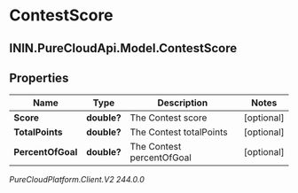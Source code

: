# ContestScore

## ININ.PureCloudApi.Model.ContestScore

## Properties

|Name | Type | Description | Notes|
|------------ | ------------- | ------------- | -------------|
| **Score** | **double?** | The Contest score | [optional] |
| **TotalPoints** | **double?** | The Contest totalPoints | [optional] |
| **PercentOfGoal** | **double?** | The Contest percentOfGoal | [optional] |



_PureCloudPlatform.Client.V2 244.0.0_
